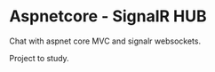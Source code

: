 # Aspnetcore - SignalR HUB

Chat with aspnet core MVC and signalr websockets.<br />

Project to study.